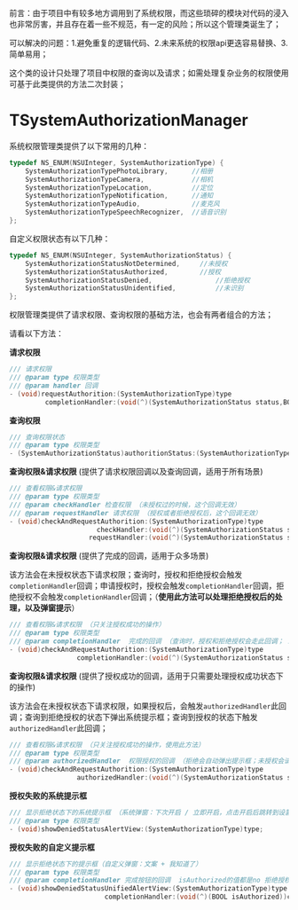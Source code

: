 前言：由于项目中有较多地方调用到了系统权限，而这些琐碎的模块对代码的浸入也非常厉害，并且存在着一些不规范，有一定的风险；所以这个管理类诞生了；

可以解决的问题：1.避免重复的逻辑代码、2.未来系统的权限api更迭容易替换、3.简单易用；

这个类的设计只处理了项目中权限的查询以及请求；如需处理复杂业务的权限使用可基于此类提供的方法二次封装；

# TSystemAuthorizationManager 

系统权限管理类提供了以下常用的几种：

```objective-c
typedef NS_ENUM(NSUInteger, SystemAuthorizationType) {
    SystemAuthorizationTypePhotoLibrary,      //相册
    SystemAuthorizationTypeCamera,            //相机
    SystemAuthorizationTypeLocation,          //定位
    SystemAuthorizationTypeNotification,      //通知
    SystemAuthorizationTypeAudio,             //麦克风
    SystemAuthorizationTypeSpeechRecognizer,  //语音识别
};
```

自定义权限状态有以下几种：

```objective-c
typedef NS_ENUM(NSUInteger, SystemAuthorizationStatus) {
    SystemAuthorizationStatusNotDetermined,     //未授权
    SystemAuthorizationStatusAuthorized,      	//授权
    SystemAuthorizationStatusDenied,        		//拒绝授权
    SystemAuthorizationStatusUnidentified,  		//未识别 
};
```

权限管理类提供了请求权限、查询权限的基础方法，也会有两者组合的方法；

请看以下方法：

**请求权限**

```objective-c
/// 请求权限
/// @param type 权限类型
/// @param handler 回调
- (void)requestAuthorition:(SystemAuthorizationType)type
         completionHandler:(void(^)(SystemAuthorizationStatus status,BOOL isAuthorized))handler;
```

**查询权限**

```objective-c
/// 查询权限状态
/// @param type 权限类型
- (SystemAuthorizationStatus)authoritionStatus:(SystemAuthorizationType)type;
```

**查询权限&请求权限**  (提供了请求权限回调以及查询回调，适用于所有场景)

```objective-c
/// 查看权限&请求权限 
/// @param type 权限类型
/// @param checkHandler 检查权限 （未授权过的时候，这个回调无效）
/// @param requestHandler 请求权限 （授权或者拒绝授权后，这个回调无效）
- (void)checkAndRequestAuthorition:(SystemAuthorizationType)type
                      checkHandler:(void(^)(SystemAuthorizationStatus status,BOOL isAuthorized))checkHandler
                    requestHandler:(void(^)(SystemAuthorizationStatus status,BOOL isAuthorized))requestHandler;
```

**查询权限&请求权限**  (提供了完成的回调，适用于众多场景)

该方法会在未授权状态下请求权限；查询时，授权和拒绝授权会触发`completionHandler`回调；申请授权时，授权会触发`completionHandler`回调，拒绝授权不会触发`completionHandler`回调；（**使用此方法可以处理拒绝授权后的处理，以及弹窗提示**）

```objective-c
/// 查看权限&请求权限 （只关注授权成功的操作）
/// @param type 权限类型
/// @param completionHandler  完成的回调 （查询时，授权和拒绝授权会走此回调； 未授权会请求授权权限；申请授权时，授权会走此回调，拒绝授权不会走此回调；）
- (void)checkAndRequestAuthorition:(SystemAuthorizationType)type
                 completionHandler:(void(^)(SystemAuthorizationStatus status,BOOL isAuthorized))handler;
```

**查询权限&请求权限**  (提供了授权成功的回调，适用于只需要处理授权成功状态下的操作)

该方法会在未授权状态下请求权限，如果授权后，会触发`authorizedHandler`此回调；查询到拒绝授权的状态下弹出系统提示框；查询到授权的状态下触发`authorizedHandler`此回调；

```objective-c
/// 查看权限&请求权限 （只关注授权成功的操作，使用此方法）
/// @param type 权限类型
/// @param authorizedHandler  权限授权的回调 （拒绝会自动弹出提示框；未授权会请求授权权限；这里的回调只有成功授权才会走）
- (void)checkAndRequestAuthorition:(SystemAuthorizationType)type
                 authorizedHandler:(void(^)(SystemAuthorizationStatus status,BOOL isAuthorized))authorizedHandler;
```

**授权失败的系统提示框**

```objective-c
/// 显示拒绝状态下的系统提示框 （系统弹窗：下次开启 / 立即开启，点击开启后跳转到设置页）
/// @param type 权限类型
- (void)showDeniedStatusAlertView:(SystemAuthorizationType)type;
```

**授权失败的自定义提示框**

```objective-c
/// 显示拒绝状态下的提示框（自定义弹窗：文案 + 我知道了）
/// @param type 权限类型
/// @param completionHandler 完成按钮的回调  isAuthorized的值都是no 拒绝授权
- (void)showDeniedStatusUnifiedAlertView:(SystemAuthorizationType)type
                        completionHandler:(void(^)(BOOL isAuthorized))completionHandler;
```

